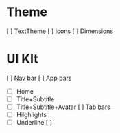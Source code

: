 # Theme
[ ] TextTheme
[ ] Icons
[ ] Dimensions

# UI KIt
[ ] Nav bar
[ ] App bars
  - [ ] Home
  - [ ] Title+Subtitle
  - [ ] Title+Subtitle+Avatar
[ ] Tab bars
  - [ ] Hilghlights
  - [ ] Underline
[ ]